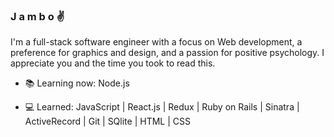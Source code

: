 ### J a m b o ✌️

I'm a full-stack software engineer with a focus on Web development, a preference for graphics and design, and a passion for positive psychology.
I appreciate you and the time you took to read this.

- 📚 Learning now: Node.js

- 💻 Learned: JavaScript | React.js | Redux | Ruby on Rails | Sinatra | ActiveRecord | Git | SQlite | HTML | CSS
